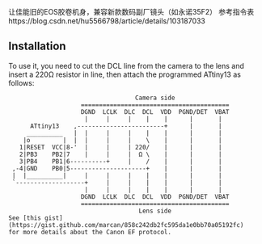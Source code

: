 让佳能旧的EOS胶卷机身，兼容新款数码副厂镜头（如永诺35F2）
参考指令表https://blog.csdn.net/hu5566798/article/details/103187033
## Installation

To use it, you need to cut the DCL line from the camera to the lens and insert
a 220Ω resistor in line, then attach the programmed ATtiny13 as follows:

```
                                   Camera side
                    =========================================
                    DGND  LCLK  DLC  DCL  VDD  PGND/DET  VBAT
                     |     |     |    |    |      |       |
      ATtiny13    ,------------------------+      |       |
     __________   |  |     |     |    |    |      |       |
    |o         |  |  |     |     |    \    |      |       |
   1|RESET  VCC|8-'  |     |     | 220/    |      |       |
   2|PB3    PB2|7    |     |     |  Ω \    |      |       |
   3|PB4    PB1|6----------+     |    /    |      |       |
 ,-4|GND    PB0|5---------------------+    |      |       |
 |  |__________|     |     |     |    |    |      |       |
 `-------------------+     |     |    |    |      |       |
                     |     |     |    |    |      |       |
                    DGND  LCLK  DLC  DCL  VDD  PGND/DET  VBAT
                    =========================================
                                    Lens side
See [this gist](https://gist.github.com/marcan/858c242db2fc595da1e0bb70a05192fc)
for more details about the Canon EF protocol.
